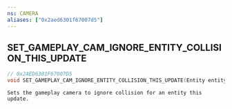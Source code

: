```yaml
---
ns: CAMERA
aliases: ["0x2aed6301f67007d5"]
---
```

## SET_GAMEPLAY_CAM_IGNORE_ENTITY_COLLISION_THIS_UPDATE

```c
// 0x2AED6301F67007D5
void SET_GAMEPLAY_CAM_IGNORE_ENTITY_COLLISION_THIS_UPDATE(Entity entity);
```

```
Sets the gameplay camera to ignore collision for an entity this update.
```
